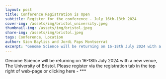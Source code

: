 ```yaml
---
layout: post
title: Conference Registration is Open
subtitle: Register for the conference - July 16th-18th 2024
cover-img: /assets/img/bristol_university.jpeg
thumbnail-img: /assets/img/bristol.jpeg
share-img: /assets/img/bristol.jpeg
tags: Conference, Location
author: Sion Bayliss and Jordi Paps Montserrat
excerpt: "Genome Science will be returning on 16-18th July 2024 with a new venue, The University of Bristol. Please register via the registration tab in the top right of web-page."
---
```


Genome Science will be returning on 16-18th July 2024 with a new venue, The University of Bristol. Please register via the registration tab in the top right of web-page or clicking here - ***
